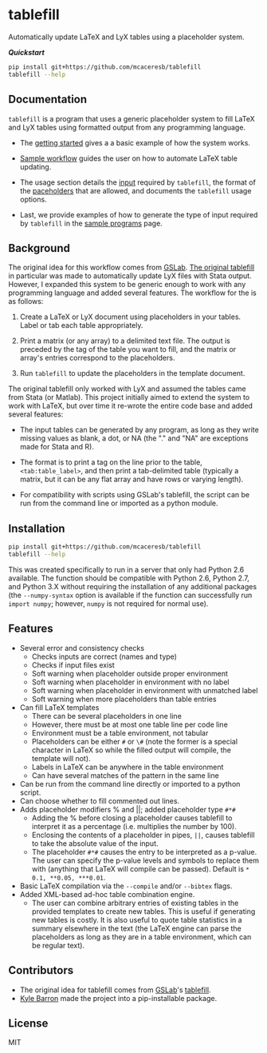 tablefill
=========

Automatically update LaTeX and LyX tables using a placeholder system.

__*Quickstart*__

```bash
pip install git+https://github.com/mcaceresb/tablefill
tablefill --help
```

Documentation
-------------

`tablefill` is a program that uses a generic placeholder system to
fill LaTeX and LyX tables using formatted output from any programming
language.

- The [getting started](https://mcaceresb.github.io/tablefill/getting-started.html) gives a a basic example of
  how the system works.

- [Sample workflow](https://mcaceresb.github.io/tablefill/sample-workflow.html) guides the user on how to
  automate LaTeX table updating.

- The usage section details the [input](https://mcaceresb.github.io/tablefill/usage/02matrix-input.html)
  required by `tablefill`, the format of the [paceholders](https://mcaceresb.github.io/tablefill/usage/03placeholders.html)
  that are allowed, and documents the `tablefill` usage options.

- Last, we provide examples of how to generate the type of input
  required by `tablefill` in the [sample programs](https://mcaceresb.github.io/tablefill/sample-programs.html)
  page.

Background
----------

The original idea for this workflow comes from [GSLab](https://github.com/gslab-econ).
[The original tablefill](https://github.com/gslab-econ/gslab_python/blob/master/gslab_fill/tablefill.py)
in particular was made to automatically update LyX files with Stata output.
However, I expanded this system to be generic enough to work with any programming
language and added several features. The workflow for the is as follows:

1. Create a LaTeX or LyX document using placeholders in your tables. Label
   or tab each table appropriately.

2. Print a matrix (or any array) to a delimited text file. The output
   is preceded by the tag of the table you want to fill, and the matrix
   or array's entries correspond to the placeholders.

3. Run `tablefill` to update the placeholders in the template document.

The original tablefill only worked with LyX and assumed the tables came
from Stata (or Matlab). This project initially aimed to extend the system
to work with LaTeX, but over time it re-wrote the entire code base and
added several features:

- The input tables can be generated by any program, as long as they
  write missing values as blank, a dot, or NA (the "." and "NA" are
  exceptions made for Stata and R).

- The format is to print a tag on the line prior to the table,
  `<tab:table_label>`, and then print a tab-delimited table (typically
  a matrix, but it can be any flat array and have rows or varying length).

- For compatibility with scripts using GSLab's tablefill, the script can
  be run from the command line or imported as a python module.

Installation
------------

```bash
pip install git+https://github.com/mcaceresb/tablefill
tablefill --help
```

This was created specifically to run in a server that only had Python
2.6 available. The function should be compatible with Python 2.6, Python
2.7, and Python 3.X without requiring the installation of any additional
packages (the `--numpy-syntax` option is available if the function can
successfully run `import numpy`; however, `numpy` is not required for
normal use).


Features
--------

- Several error and consistency checks
    - Checks inputs are correct (names and type)
    - Checks if input files exist
    - Soft warning when placeholder outside proper environment
    - Soft warning when placeholder in environment with no label
    - Soft warning when placeholder in environment with unmatched label
    - Soft warning when more placeholders than table entries
- Can fill LaTeX templates
    - There can be several placeholders in one line
    - However, there must be at most one table line per code line
    - Environment must be a table environment, not tabular
    - Placeholders can be either `#` or `\#` (note the former is a
      special character in LaTeX so while the filled output will
      compile, the template will not).
    - Labels in LaTeX can be anywhere in the table environment
    - Can have several matches of the pattern in the same line
- Can be run from the command line directly or imported to a python script.
- Can choose whether to fill commented out lines.
- Adds placeholder modifiers % and ||; added placeholder type `#*#`
    - Adding the % before closing a placeholder causes tablefill to
      interpret it as a percentage (i.e. multiplies the number by 100).
    - Enclosing the contents of a placeholder in pipes, `||`, causes
      tablefill to take the absolute value of the input.
    - The placeholder `#*#` causes the entry to be interpreted as a
      p-value. The user can specify the p-value levels and symbols
      to replace them with (anything that LaTeX will compile can be
      passed). Default is `* 0.1, **0.05, ***0.01`.
- Basic LaTeX compilation via the `--compile` and/or `--bibtex` flags.
- Added XML-based ad-hoc table combination engine.
    - The user can combine arbitrary entries of existing tables in
      the provided templates to create new tables. This is useful if
      generating new tables is costly. It is also useful to quote
      table statistics in a summary elsewhere in the text (the LaTeX
      engine can parse the placeholders as long as they are in a table
      environment, which can be regular text).

Contributors
------------

- The original idea for tablefill comes from [GSLab](https://github.com/gslab-econ)'s [tablefill](https://github.com/gslab-econ/gslab_python/blob/master/gslab_fill/tablefill.py).
- [Kyle Barron](https://github.com/kylebarron) made the project into a pip-installable package.

License
-------

MIT
